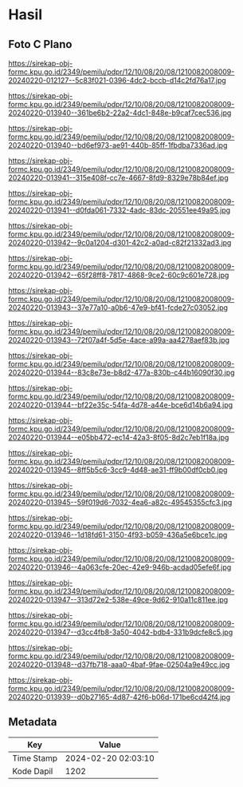 # Hasil

## Foto C Plano

https://sirekap-obj-formc.kpu.go.id/2349/pemilu/pdpr/12/10/08/20/08/1210082008009-20240220-012127--5c83f021-0396-4dc2-bccb-d14c2fd76a17.jpg

https://sirekap-obj-formc.kpu.go.id/2349/pemilu/pdpr/12/10/08/20/08/1210082008009-20240220-013940--361be6b2-22a2-4dc1-848e-b9caf7cec536.jpg

https://sirekap-obj-formc.kpu.go.id/2349/pemilu/pdpr/12/10/08/20/08/1210082008009-20240220-013940--bd6ef973-ae91-440b-85ff-1fbdba7336ad.jpg

https://sirekap-obj-formc.kpu.go.id/2349/pemilu/pdpr/12/10/08/20/08/1210082008009-20240220-013941--315e408f-cc7e-4667-8fd9-8329e78b84ef.jpg

https://sirekap-obj-formc.kpu.go.id/2349/pemilu/pdpr/12/10/08/20/08/1210082008009-20240220-013941--d0fda061-7332-4adc-83dc-20551ee49a95.jpg

https://sirekap-obj-formc.kpu.go.id/2349/pemilu/pdpr/12/10/08/20/08/1210082008009-20240220-013942--9c0a1204-d301-42c2-a0ad-c82f21332ad3.jpg

https://sirekap-obj-formc.kpu.go.id/2349/pemilu/pdpr/12/10/08/20/08/1210082008009-20240220-013942--65f28ff8-7817-4868-9ce2-60c9c601e728.jpg

https://sirekap-obj-formc.kpu.go.id/2349/pemilu/pdpr/12/10/08/20/08/1210082008009-20240220-013943--37e77a10-a0b6-47e9-bf41-fcde27c03052.jpg

https://sirekap-obj-formc.kpu.go.id/2349/pemilu/pdpr/12/10/08/20/08/1210082008009-20240220-013943--72f07a4f-5d5e-4ace-a99a-aa4278aef83b.jpg

https://sirekap-obj-formc.kpu.go.id/2349/pemilu/pdpr/12/10/08/20/08/1210082008009-20240220-013944--83c8e73e-b8d2-477a-830b-c44b16090f30.jpg

https://sirekap-obj-formc.kpu.go.id/2349/pemilu/pdpr/12/10/08/20/08/1210082008009-20240220-013944--bf22e35c-54fa-4d78-a44e-bce6d14b6a94.jpg

https://sirekap-obj-formc.kpu.go.id/2349/pemilu/pdpr/12/10/08/20/08/1210082008009-20240220-013944--e05bb472-ec14-42a3-8f05-8d2c7eb1f18a.jpg

https://sirekap-obj-formc.kpu.go.id/2349/pemilu/pdpr/12/10/08/20/08/1210082008009-20240220-013945--8ff5b5c6-3cc9-4d48-ae31-ff9b00df0cb0.jpg

https://sirekap-obj-formc.kpu.go.id/2349/pemilu/pdpr/12/10/08/20/08/1210082008009-20240220-013945--59f019d6-7032-4ea6-a82c-49545355cfc3.jpg

https://sirekap-obj-formc.kpu.go.id/2349/pemilu/pdpr/12/10/08/20/08/1210082008009-20240220-013946--1d18fd61-3150-4f93-b059-436a5e6bce1c.jpg

https://sirekap-obj-formc.kpu.go.id/2349/pemilu/pdpr/12/10/08/20/08/1210082008009-20240220-013946--4a063cfe-20ec-42e9-946b-acdad05efe6f.jpg

https://sirekap-obj-formc.kpu.go.id/2349/pemilu/pdpr/12/10/08/20/08/1210082008009-20240220-013947--313d72e2-538e-49ce-9d62-910a11c811ee.jpg

https://sirekap-obj-formc.kpu.go.id/2349/pemilu/pdpr/12/10/08/20/08/1210082008009-20240220-013947--d3cc4fb8-3a50-4042-bdb4-331b9dcfe8c5.jpg

https://sirekap-obj-formc.kpu.go.id/2349/pemilu/pdpr/12/10/08/20/08/1210082008009-20240220-013948--d37fb718-aaa0-4baf-9fae-02504a9e49cc.jpg

https://sirekap-obj-formc.kpu.go.id/2349/pemilu/pdpr/12/10/08/20/08/1210082008009-20240220-013939--d0b27165-4d87-42f6-b06d-171be6cd42f4.jpg


## Metadata

| Key        | Value               |
| ---------- | ------------------- |
| Time Stamp | 2024-02-20 02:03:10 |
| Kode Dapil | 1202                |



